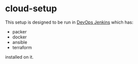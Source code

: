 # cloud-setup

This setup is designed to be run in [DevOps Jenkins](https://github.com/FI-PauliJokinen/aws-cf-templates)
which has:
- packer
- docker
- ansible
- terraform

installed on it.
